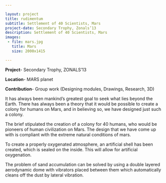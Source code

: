 ```yaml
---

layout: project
title: rudimentum
subtitle: Settlement of 40 Scientists, Mars
project-date: Secondary Trophy, Zonals’13
description: Settlement of 40 Scientists, Mars
images:
 - file: mars.jpg
   title: Mars
   size: 2000x1415

---
```


**Project**- Secondary Trophy, ZONALS’13

**Location**- MARS planet

**Contribution**- Group work (Designing modules, Drawings, Research, 3D)

It has always been mankind’s greatest goal to seek what lies beyond the Earth. There has always been a theory that it would be possible to create a colony for humans on Mars, and in believing so, we have designed just such a colony.

The brief stipulated the creation of a colony for 40 humans, who would be pioneers of human civilization on Mars. The design that we have come up with is compliant with the extreme natural conditions of mars.

To create a properly oxygenated atmosphere, an artificial shell has been created, which is sealed on the inside. This will allow for artificial oxygenation.

The problem of sand accumulation can be solved by using a double layered aerodynamic dome with vibrators placed between them which automatically cleans off the dust by lateral vibration.
